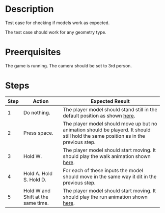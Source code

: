 # Description
Test case for checking if models work as expected.

The test case should work for any geometry type.

# Preerquisites
The game is running. The camera should be set to 3rd person.

# Steps
| Step | Action | Expected Result |
| -------- | -------- | -------- |
| 1 | Do nothing. | The player model should stand still in the default position as shown [here](Resources/stand.jpg). |
| 2 | Press space. | The player model should move up but no animation should be playerd. It should still hold the same position as in the previous step. |
| 3 | Hold W. | The player model should start moving. It should play the walk animation shown [here](Resources/walk.mp4). |
| 4 | Hold A. Hold S. Hold D. | For each of these inputs the model should move in the same way it dit in the previous step.|
| 5 | Hold W and Shift at the same time. | The player model should start moving. It should play the run animation shown [here](Resources/run.mp4). |
